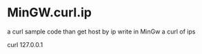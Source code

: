 # MinGW.curl.ip
a curl sample code than get host by ip write in MinGw
a curl of ips




curl 127.0.0.1
